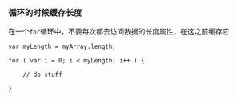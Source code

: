 ### 循环的时候缓存长度
在一个`for`循环中，不要每次都去访问数据的长度属性，在这之前缓存它
```
var myLength = myArray.length;
 
for ( var i = 0; i < myLength; i++ ) {
 
    // do stuff
 
}
```